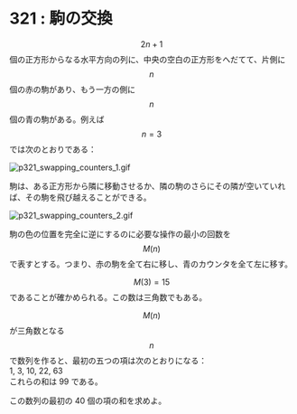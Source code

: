 # 321 : 駒の交換

$$2n+1$$個の正方形からなる水平方向の列に、中央の空白の正方形をへだてて、片側に$$n$$個の赤の駒があり、もう一方の側に$$n$$個の青の駒がある。例えば$$n=3$$では次のとおりである：

![p321\_swapping\_counters\_1.gif](https://projecteuler.net/project/images/p321\_swapping\_counters\_1.gif)

駒は、ある正方形から隣に移動させるか、隣の駒のさらにその隣が空いていれば、その駒を飛び越えることができる。

![p321\_swapping\_counters\_2.gif](https://projecteuler.net/project/images/p321\_swapping\_counters\_2.gif)

駒の色の位置を完全に逆にするのに必要な操作の最小の回数を$$M(n)$$で表すとする。つまり、赤の駒を全て右に移し、青のカウンタを全て左に移す。

$$M(3)=15$$であることが確かめられる。この数は三角数でもある。

$$M(n)$$が三角数となる$$n$$で数列を作ると、最初の五つの項は次のとおりになる：\
1, 3, 10, 22, 63\
これらの和は 99 である。

この数列の最初の 40 個の項の和を求めよ。
